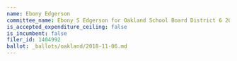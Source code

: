 ```yaml
---
name: Ebony Edgerson
committee_name: Ebony S Edgerson for Oakland School Board District 6 2018
is_accepted_expenditure_ceiling: false
is_incumbent: false
filer_id: 1404992
ballot: _ballots/oakland/2018-11-06.md
---
```

